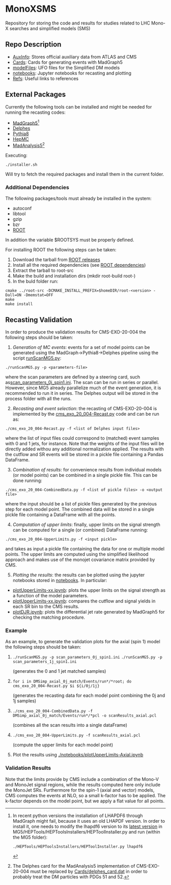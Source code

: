 # MonoXSMS
Repository for storing the code and results for studies related to LHC Mono-X searches and simplified models (SMS)


## Repo Description

 * [AuxInfo](./AuxInfo): Stores official auxiliary data from ATLAS and CMS
 * [Cards](./Cards): Cards for generating events with MadGraph5
 * [modelFiles](./modelFiles): UFO files for the Simplified DM models
 * [notebooks](./notebooks): Jupyter notebooks for recasting and plotting
 * [Refs](./Refs): Useful links to references

## External Packages


Currently the following tools can be installed and might be needed for running the 
recasting codes:

  * [MadGraph5](https://launchpad.net/mg5amcnlo/)[^1]
  * [Delphes](https://cp3.irmp.ucl.ac.be/projects/delphes)
  * [Pythia8](https://pythia.org/)
  * [HepMC](http://hepmc.web.cern.ch/hepmc/)
  * [MadAnalysis5](https://github.com/MadAnalysis/madanalysis5)[^2]  


Executing:

```
./installer.sh
```

Will try to fetch the required packages and install them in the current folder.


### Additional Dependencies

The following packages/tools must already be installed in the system:

 * autoconf
 * libtool
 * gzip
 * bzr
 * [ROOT](https://root.cern/)
 
In addition the variable $ROOTSYS must be properly defined.
 
For installing ROOT the following steps can be taken:

 1. Download the tarball from [ROOT releases](https://root.cern/install/all_releases/)
 2. Install all the required dependencies (see [ROOT dependencies](https://root.cern/install/dependencies/))
 3. Extract the tarball to root-src
 4. Make the build and installation dirs (mkdir root-build root-<version>)
 5. In the buld folder run:

```
cmake ../root-src -DCMAKE_INSTALL_PREFIX=$homeDIR/root-<version> -Dall=ON -Dmemstat=OFF
make
make install
```


## Recasting Validation

In order to produce the validation results for CMS-EXO-20-004 the following steps should be taken:

 1. *Generation of MC events*: events for a set of model points can be generated using the MadGraph->Pythia8->Delphes pipeline using the script [runScanMG5.py](./runScanMG5.py):
 ```
 ./runScanMG5.py -p <parameters-file>
 ```
 where the scan parameters are defined by a steering card, such as[scan_parameters_0j_spin1.ini](./scan_parameters_0j_spin1.ini). The scan can be run in series or parallel. However, since MG5 already parallelize much of the event generation, it is recommended to run it in series. The Delphes output will be stored in the process folder with all the runs.

  2. *Recasting and event selection*: the recasting of CMS-EXO-20-004 is implemented by the [cms_exo_20_004-Recast.py](./cms_exo_20_004-Recast.py) code and can be run as:
   ```
   ./cms_exo_20_004-Recast.py -f <list of Delphes input files>
  ```
  where the list of input files could correspond to (matched) event samples with 0 and 1 jets, for instance. Note that the weights of the input files will be directly added withou any additional normalization applied. The results with the cutflow and SR events will be stored in a pickle file containing a Pandas DataFrame.

  3. *Combination of results*: for convenience results from individual models (or model points) can be combined in a single pickle file. This can be done running:
   ```
   ./cms_exo_20_004-CombinedData.py -f <list of pickle files> -o <output file>
  ```
  where the input should be a list of pickle files generated by the previous step for each model point. The combined data will be stored in a single pickle file containing a DataFrame with all the points.

  4. *Computation of upper limits*: finally, upper limits on the signal strength can be computed for a single (or combined) DataFrame running:
   ```
   ./cms_exo_20_004-UpperLimits.py -f <input pickle>
  ```  
  and takes as input a pickle file containing the data for one or multiple model points. The upper limits are computed using the simplified likelihood approach and makes use of the monojet covariance matrix provided by CMS.

  5. *Plotting the results*: the results can be plotted using the jupyter notebooks stored in [notebooks](./notebooks). In particular:

  * [plotUpperLimits-xx.ipynb](./notebooks/plotUpperLimits-Axial.ipynb): plots the upper limits on the signal strength as a function of the model parameters.
  * [plotUpperLimits-xx.ipynb](./notebooks/cms_exo_20_004-CompSpin1.ipynb): compares the cutflow and signal yields in each SR bin to the CMS results.
  * [plotDJR.ipynb](./notebooks/plotDJR.ipynb): plots the differential jet rate generated by MadGraph5 for checking the matching procedure.

### Example

As an example, to generate the validation plots for the axial (spin 1) model the following steps should be taken:

  1.   ```./runScanMG5.py -p scan_parameters_0j_spin1.ini``` 
       ```./runScanMG5.py -p scan_parameters_1j_spin1.ini``` 
       
       (generates the 0 and 1 jet matched samples)
  
  2. ```for i in DMSimp_axial_0j_match/Events/run*/*root; do cms_exo_20_004-Recast.py $i ${i/0j/1j}```
  
     (generates the recasting data for each model point combining the 0j and 1j samples)

  3. ```./cms_exo_20_004-CombinedData.py -f DMSimp_axial_0j_match/Events/run*/*pcl -o scanResults_axial.pcl```

     (combines all the scan results into a single dataFrame)

  4. ```./cms_exo_20_004-UpperLimits.py -f scanResults_axial.pcl```

     (compute the upper limits for each model point)
  
  5. Plot the results using [./notebooks/plotUpperLimits-Axial.ipynb](./notebooks/plotUpperLimits-Axial.ipynb)


### Validation Results

  Note that the limits provide by CMS include a combination of the Mono-V and MonoJet signal regions, while the results computed here only include the MonoJet SRs. Furthermore for the spin-1 (axial and vector) models, CMS computes the events at NLO, so a small k-factor has to be applied. The k-factor depends on the model point, but we apply a flat value for all points.


[^1]: In recent python versions the installation of LHAPDF6 through MadGraph might fail, because it uses an old LHAPDF version. In order to install it,
     one needs to modify the lhapdf6 version to its [latest version](https://lhapdf.hepforge.org/downloads/) in MG5/HEPTools/HEPToolsInstallers/HEPToolInstaller.py
     and run (within the MG5 folder):
     ```
     ./HEPTools/HEPToolsInstallers/HEPToolInstaller.py lhapdf6
     ```     
     
[^2]: The Delphes card for the MadAnalysis5 implementation of CMS-EXO-20-004 must be replaced by [Cards/delphes_card.dat](./Cards/delphes_card.dat)
      in order to probably treat the DM particles with PDGs 51 and 52.


